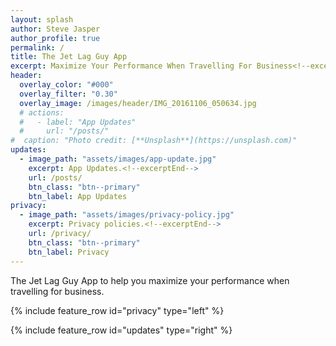 ```yaml
---
layout: splash
author: Steve Jasper
author_profile: true
permalink: /
title: The Jet Lag Guy App
excerpt: Maximize Your Performance When Travelling For Business<!--excerptEnd-->
header:
  overlay_color: "#000"
  overlay_filter: "0.30"
  overlay_image: /images/header/IMG_20161106_050634.jpg
  # actions:
  #   - label: "App Updates"
  #     url: "/posts/"
#  caption: "Photo credit: [**Unsplash**](https://unsplash.com)"
updates:
  - image_path: "assets/images/app-update.jpg"
    excerpt: App Updates.<!--excerptEnd-->
    url: /posts/
    btn_class: "btn--primary"
    btn_label: App Updates
privacy:
  - image_path: "assets/images/privacy-policy.jpg"
    excerpt: Privacy policies.<!--excerptEnd-->
    url: /privacy/
    btn_class: "btn--primary"
    btn_label: Privacy
---
```


<!-- TODO: Paragraph or two about the app, and links to it in the app stores -->

The Jet Lag Guy App to help you maximize your performance when travelling for business.

{% include feature_row id="privacy" type="left" %}

{% include feature_row id="updates" type="right" %}
